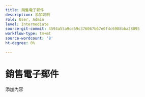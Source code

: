 ```yaml
---
title: 銷售電子郵件
description: 添加說明
role: User, Admin
level: Intermediate
source-git-commit: 4594a55a9ce59c376067b67e0f4c6988bba28095
workflow-type: tm+mt
source-wordcount: '8'
ht-degree: 0%

---
```


# 銷售電子郵件

添加內容
